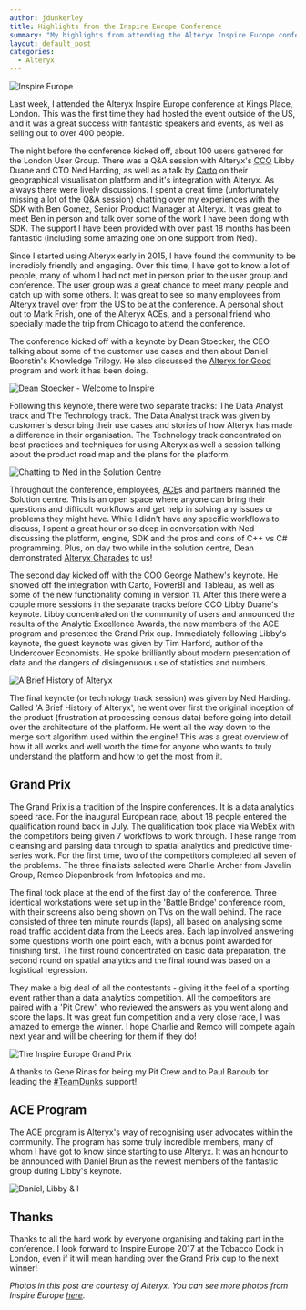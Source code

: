 ```yaml
---
author: jdunkerley
title: Highlights from the Inspire Europe Conference
summary: "My highlights from attending the Alteryx Inspire Europe conference, hosted in London."
layout: default_post
categories:
  - Alteryx
---
```


<img src="{{ site.github.url }}/jdunkerley/assets/inspire_europe.jpg" alt="Inspire Europe" style="display: block; margin: auto;"/>

Last week, I attended the Alteryx Inspire Europe conference at Kings Place, London. This was the first time they had hosted the event outside of the US, and it was a great success with fantastic speakers and events, as well as selling out to over 400 people.

The night before the conference kicked off, about 100 users gathered for the London User Group. There was a Q&A session with Alteryx's <abbr title="Chief Customer Office">CCO</abbr> Libby Duane and CTO Ned Harding, as well as a talk by [Carto](https://carto.com/) on their geographical visualisation platform and it's integration with Alteryx. As always there were lively discussions. I spent a great time (unfortunately missing a lot of the Q&A session) chatting over my experiences with the SDK with Ben Gomez, Senior Product Manager at Alteryx. It was great to meet Ben in person and talk over some of the work I have been doing with SDK. The support I have been provided with over past 18 months has been fantastic (including some amazing one on one support from Ned).

Since I started using Alteryx early in 2015, I have found the community to be incredibly friendly and engaging. Over this time, I have got to know a lot of people, many of whom I had not met in person prior to the user group and conference. The user group was a great chance to meet many people and catch up with some others. It was great to see so many employees from Alteryx travel over from the US to be at the conference. A personal shout out to Mark Frish, one of the Alteryx ACEs, and a personal friend who specially made the trip from Chicago to attend the conference.

The conference kicked off with a keynote by Dean Stoecker, the CEO talking about some of the customer use cases and then about Daniel Boorstin's Knowledge Trilogy. He also discussed the [Alteryx for Good](http://community.alteryx.com/t5/custom/page/page-id/Alteryx-for-Good) program and work it has been doing.

<img src="{{ site.github.url }}/jdunkerley/assets/inspire_europe_welcome.jpg" alt="Dean Stoecker - Welcome to Inspire" style="display: block; margin: auto;"/>

Following this keynote, there were two separate tracks: The Data Analyst track and The Technology track. The Data Analyst track was given by customer's describing their use cases and stories of how Alteryx has made a difference in their organisation. The Technology track concentrated on best practices and techniques for using Alteryx as well a session talking about the product road map and the plans for the platform.

<img src="{{ site.github.url }}/jdunkerley/assets/inspire_europe_solution_centre.jpg" alt="Chatting to Ned in the Solution Centre" style="display: block; margin: auto;"/>

Throughout the conference, employees, [ACE](http://www.alteryx.com/ace-program)s and partners manned the Solution centre. This is an open space where anyone can bring their questions and difficult workflows and get help in solving any issues or problems they might have. While I didn't have any specific workflows to discuss, I spent a great hour or so deep in conversation with Ned discussing the platform, engine, SDK and the pros and cons of C++ vs C# programming. Plus, on day two while in the solution centre, Dean demonstrated [Alteryx Charades](https://www.flickr.com/photos/alteryx/29695849985/) to us!

The second day kicked off with the COO George Mathew's keynote. He showed off the integration with Carto, PowerBI and Tableau, as well as some of the new functionality coming in version 11. After this there were a couple more sessions in the separate tracks before CCO Libby Duane's keynote. Libby concentrated on the community of users and announced the results of the Analytic Excellence Awards, the new members of the ACE program and presented the Grand Prix cup. Immediately following Libby's keynote, the guest keynote was given by Tim Harford, author of the Undercover Economists. He spoke brilliantly about modern presentation of data and the dangers of disingenuous use of statistics and numbers.

<img src="{{ site.github.url }}/jdunkerley/assets/inspire_europe_ned.jpg" alt="A Brief History of Alteryx" style="display: block; margin: auto;"/>

The final keynote (or technology track session) was given by Ned Harding. Called 'A Brief History of Alteryx', he went over first the original inception of the product (frustration at processing census data) before going into detail over the architecture of the platform. He went all the way down to the merge sort algorithm used within the engine! This was a great overview of how it all works and well worth the time for anyone who wants to truly understand the platform and how to get the most from it.

## Grand Prix

The Grand Prix is a tradition of the Inspire conferences. It is a data analytics speed race. For the inaugural European race, about 18 people entered the qualification round back in July. The qualification took place via WebEx with the competitors being given 7 workflows to work through. These range from cleansing and parsing data through to spatial analytics and predictive time-series work. For the first time, two of the competitors completed all seven of the problems. The three finalists selected were Charlie Archer from Javelin Group, Remco Diepenbroek from Infotopics and me.

The final took place at the end of the first day of the conference. Three identical workstations were set up in the 'Battle Bridge' conference room, with their screens also being shown on TVs on the wall behind. The race consisted of three ten minute rounds (laps), all based on analysing some road traffic accident data from the Leeds area. Each lap involved answering some questions worth one point each, with a bonus point awarded for finishing first. The first round concentrated on basic data preparation, the second round on spatial analytics and the final round was based on a logistical regression.

They make a big deal of all the contestants - giving it the feel of a sporting event rather than a data analytics competition. All the competitors are paired with a 'Pit Crew', who reviewed the answers as you went along and score the laps. It was great fun competition and a very close race, I was amazed to emerge the winner. I hope Charlie and Remco will compete again next year and will be cheering for them if they do!

<img src="{{ site.github.url }}/jdunkerley/assets/inspire_europe_grandprix.jpg" alt="The Inspire Europe Grand Prix" style="display: block; margin: auto;"/>

A thanks to Gene Rinas for being my Pit Crew and to Paul Banoub for leading the [#TeamDunks](https://twitter.com/paulbanoub/status/775840657390854144) support!

## ACE Program

The ACE program is Alteryx's way of recognising user advocates within the community. The program has some truly incredible members, many of whom I have got to know since starting to use Alteryx. It was an honour to be announced with Daniel Brun as the newest members of the fantastic group during Libby's keynote.

<img src="{{ site.github.url }}/jdunkerley/assets/inspire_europe_aces.jpg" alt="Daniel, Libby & I" style="display: block; margin: auto;"/>

## Thanks

Thanks to all the hard work by everyone organising and taking part in the conference. I look forward to Inspire Europe 2017 at the Tobacco Dock in London, even if it will mean handing over the Grand Prix cup to the next winner!

*Photos in this post are courtesy of Alteryx. You can see more photos from Inspire Europe [here](http://www.alteryx.com/inspire-europe-2016-photos).*
